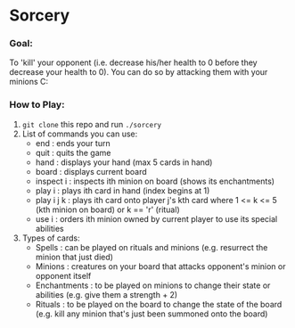# Sorcery
### Goal:
To 'kill' your opponent (i.e. decrease his/her health to 0 before they decrease your health to 0). You can do so by attacking them with your minions C:

### How to Play:
1. ```git clone``` this repo and run ```./sorcery```
2. List of commands you can use:
    - end : ends your turn
    - quit : quits the game
    - hand : displays your hand (max 5 cards in hand)
    - board : displays current board
    - inspect i : inspects ith minion on board (shows its enchantments)
    - play i : plays ith card in hand (index begins at 1)
    - play i j k : plays ith card onto player j's kth card where 1 <= k <= 5 (kth minion on board) or k == 'r' (ritual)
    - use i : orders ith minion owned by current player to use its special abilities
3. Types of cards:
    - Spells : can be played on rituals and minions (e.g. resurrect the minion that just died)
    - Minions : creatures on your board that attacks opponent's minion or opponent itself
    - Enchantments : to be played on minions to change their state or abilities (e.g. give them a strength + 2)
    - Rituals : to be played on the board to change the state of the board (e.g. kill any minion that's just been summoned onto the board)
